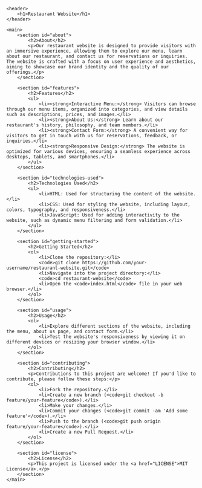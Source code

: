 <!DOCTYPE html>
<html lang="en">
<head>
    <meta charset="UTF-8">
    <meta name="viewport" content="width=device-width, initial-scale=1.0">
    <title>Restaurant Website README</title>
</head>
<body>

    <header>
        <h1>Restaurant Website</h1>
    </header>

    <main>
        <section id="about">
            <h2>About</h2>
            <p>Our restaurant website is designed to provide visitors with an immersive experience, allowing them to explore our menu, learn about our restaurant, and contact us for reservations or inquiries. The website is crafted with a focus on user experience and aesthetics, aiming to showcase our brand identity and the quality of our offerings.</p>
        </section>

        <section id="features">
            <h2>Features</h2>
            <ul>
                <li><strong>Interactive Menu:</strong> Visitors can browse through our menu items, organized into categories, and view details such as descriptions, prices, and images.</li>
                <li><strong>About Us:</strong> Learn about our restaurant's history, philosophy, and team members.</li>
                <li><strong>Contact Form:</strong> A convenient way for visitors to get in touch with us for reservations, feedback, or inquiries.</li>
                <li><strong>Responsive Design:</strong> The website is optimized for various devices, ensuring a seamless experience across desktops, tablets, and smartphones.</li>
            </ul>
        </section>

        <section id="technologies-used">
            <h2>Technologies Used</h2>
            <ul>
                <li>HTML: Used for structuring the content of the website.</li>
                <li>CSS: Used for styling the website, including layout, colors, typography, and responsiveness.</li>
                <li>JavaScript: Used for adding interactivity to the website, such as dynamic menu filtering and form validation.</li>
            </ul>
        </section>

        <section id="getting-started">
            <h2>Getting Started</h2>
            <ol>
                <li>Clone the repository:</li>
                <code>git clone https://github.com/your-username/restaurant-website.git</code>
                <li>Navigate into the project directory:</li>
                <code>cd restaurant-website</code>
                <li>Open the <code>index.html</code> file in your web browser.</li>
            </ol>
        </section>

        <section id="usage">
            <h2>Usage</h2>
            <ol>
                <li>Explore different sections of the website, including the menu, about us page, and contact form.</li>
                <li>Test the website's responsiveness by viewing it on different devices or resizing your browser window.</li>
            </ol>
        </section>

        <section id="contributing">
            <h2>Contributing</h2>
            <p>Contributions to this project are welcome! If you'd like to contribute, please follow these steps:</p>
            <ol>
                <li>Fork the repository.</li>
                <li>Create a new branch (<code>git checkout -b feature/your-feature</code>).</li>
                <li>Make your changes.</li>
                <li>Commit your changes (<code>git commit -am 'Add some feature'</code>).</li>
                <li>Push to the branch (<code>git push origin feature/your-feature</code>).</li>
                <li>Create a new Pull Request.</li>
            </ol>
        </section>

        <section id="license">
            <h2>License</h2>
            <p>This project is licensed under the <a href="LICENSE">MIT License</a>.</p>
        </section>
    </main>

</body>
</html>
